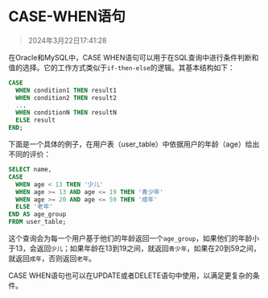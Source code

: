 # CASE-WHEN语句

> 2024年3月22日17:41:28

在Oracle和MySQL中，CASE WHEN语句可以用于在SQL查询中进行条件判断和值的选择。它的工作方式类似于`if-then-else`的逻辑。其基本结构如下：

```sql
CASE
  WHEN condition1 THEN result1
  WHEN condition2 THEN result2
  ...
  WHEN conditionN THEN resultN
  ELSE result
END;
```

下面是一个具体的例子，在用户表（user_table）中依据用户的年龄（age）给出不同的评价：

```sql
SELECT name,
CASE
  WHEN age < 13 THEN '少儿'
  WHEN age >= 13 AND age <= 19 THEN '青少年'
  WHEN age >= 20 AND age <= 59 THEN '成年'
  ELSE '老年'
END AS age_group
FROM user_table;
```

这个查询会为每一个用户基于他们的年龄返回一个`age_group`，如果他们的年龄小于13，会返回`少儿`；如果年龄在13到19之间，就返回`青少年`，如果在20到59之间，就返回`成年`，否则返回`老年`。

CASE WHEN语句也可以在UPDATE或者DELETE语句中使用，以满足更复杂的条件。